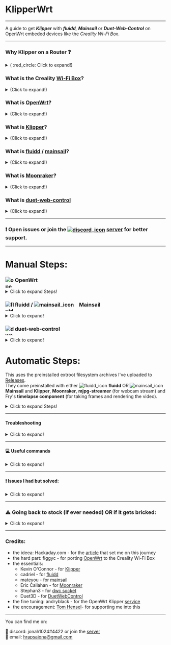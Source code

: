 # KlipperWrt
 ---------------------------------------------------------------------------------
 
 A guide to get _**Klipper**_ with _**fluidd**,_ _**Mainsail**_ or _**Duet-Web-Control**_ on OpenWrt embeded devices like the _Creality Wi-Fi Box_.
 
 ---------------------------------------------------------------------------------
### Why Klipper on a Router :question:

<details>
  <summary> ( :red_circle: Click to expand!)</summary>
 
 - OpenWrt is so much more efficient than other linux distros.   
 - On a single core 580MHz cpu (with moonraker, klippy, nginx and mjpg-streamer) I get ~20-25% cpu load while idle/not printing and max 35-40% cpu load while printing and watching stream (640x480 30fps mjpeg). 

![alt text](https://github.com/ihrapsa/KlipperWrt/blob/main/screenshots/top_idle_moonraker_klippy_nginx_mjpg_streamer.png)
![alt text](https://github.com/ihrapsa/KlipperWrt/blob/main/screenshots/htop_idle.png)
![alt text](https://github.com/ihrapsa/KlipperWrt/blob/main/screenshots/test_print.png)  
![alt text](https://github.com/ihrapsa/KlipperWrt/blob/main/screenshots/stream.png)  
![alt text](https://github.com/ihrapsa/KlipperWrt/blob/main/screenshots/test_print.jpg)
  * I've tried octoprint on this box as well but unfortunately it was too resource intensive. Test prints speak for themselves.

</details>

### What is the Creality [Wi-Fi Box](https://www.creality.com/goods-detail/creality-box-3d-printer)?

<details>
  <summary>(Click to expand!)</summary>
 
[![creality_wb](img/creality_wb.jpg)](https://www.creality.com/goods-detail/creality-box-3d-printer)   
- A router box device released by Creality meant to add network control to your printer.  <br> Big claims, lots of problems and frustrations. No desktop control, only mobile. <br> No custom slicing only cloud based. No camera support, only claims.  

 <details>
   <summary>Specifications (Click to expand!)</summary>
 
 *(taken form figgyc's commit)*

- **SoC**: MediaTek MT7688AN @ 580 MHz  
- **Flash**: BoyaMicro BY25Q128AS (16 MiB, SPI NOR)  
- **RAM**: 128 MiB DDR2 (Winbond W971GG6SB-25)  
- **Peripheral**: Genesys Logic GL850G 2 port USB 2.0 hub  
- **I/O**: 1x 10/100 Ethernet port, microSD SD-XC Class 10 slot, 4x LEDs, 2x USB 2.0 ports, micro USB input (for power only), reset button  
- **FCC ID**: 2AXH6CREALITY-BOX  
- **UART**: test pads: (square on silkscreen) 3V3, TX, RX, GND; default baudrate: 57600  
 
   </details>
 </details>

### What is [OpenWrt](https://github.com/openwrt/openwrt)?

<details>
  <summary>(Click to expand!)</summary>
 
[![OpenWrt](img/OpenWrt.png)](https://openwrt.org)  

- A Linux OS built for embeded devices, routers especially. Light, Open Source  with a great community and <br> packages that gives your device the freedom it deserves.

 </details>
    
### What is [Klipper](https://github.com/KevinOConnor/klipper)?

<details>
  <summary>(Click to expand!)</summary>
 
[![Klipper](img/klipper.png)](https://www.klipper3d.org/)  

- A 3d-printer firmware. It runs on any kind of computer taking advantage of the host cpu. Extremely light on cpu, lots of feautres
</details>

### What is [fluidd](https://github.com/cadriel/fluidd) / [mainsail](https://github.com/meteyou/mainsail)?

<details>
  <summary>(Click to expand!)</summary>
 
[![fluidd](img/fluidd.png)](https://docs.fluidd.xyz)  [![mainsail](img/mainsail.png)](https://docs.mainsail.xyz)  
- These are free and open-source Klipper web interface clients for managing your 3d printer. 
</details>
 
### What is [Moonraker](https://github.com/Arksine/moonraker)?

<details>
  <summary>(Click to expand!)</summary>
 
[![Moonraker](img/moonraker.png)](https://moonraker.readthedocs.io/en/latest/)  
- A Python 3 based web server that exposes APIs with which client applications (fluidd or mainsail) may use to interact with Klipper. Communcation between the Klippy host and Moonraker is done over a Unix Domain Socket. Tornado is used to provide Moonraker's server functionality.
</details>

### What is [duet-web-control](https://github.com/Duet3D/DuetWebControl)


<details>
  <summary>(Click to expand!)</summary>
 
[![dwc](img/dwc.png)](https://duet3d.dozuki.com/Wiki/Duet_Web_Control_v2_and_v3_%28DWC%29_Manual)  
- Duet Web Control is a fully-responsive HTML5-based web interface for RepRapFirmware. [Stephan3](https://github.com/Stephan3/dwc2-for-klipper-socket) built a socket to make it communicate with klipper as well (klipper is not a RepRapFirmware). This is a standalone webserver and client interface - so no need for moonraker or nginx.
</details>

--------------------------------------------------------------------------
### :exclamation: Open issues or join the [<img align="center" width="30" height="30" src="https://github.com/ihrapsa/KlipperWrt/blob/main/img/discord.png" alt="discord_icon">](https://discord.gg/ZGrCMVs35H) [server](https://discord.gg/ZGrCMVs35H) for better support.
--------------------------------------------------------------------------

# Manual Steps:

### OpenWrt <img align="left" width="30" height="34" src="https://github.com/ihrapsa/KlipperWrt/blob/main/img/OpenWrt.png" alt="openwrt_icon">

<details>
  <summary>Click to expand Steps!</summary>

#### 1. Build OpenWrt image

<details>
  <summary>Click to expand!</summary>
 
* Only neccesary until the [port](https://github.com/openwrt/openwrt/pull/3802) gets merged and officially supported.
  * I recommend following figgyc's [post](https://github.com/figgyc/figgyc.github.io/blob/source/posts.org#compiling-openwrt-for-the-creality-wb-01-tips-and-tricks). You'll find there his experience and a guide to compile OpenWrt. Here is his OpenWrt [branch](https://github.com/figgyc/openwrt/tree/wb01) with support for the Creality Wi-Fi Box and the [PR](https://github.com/openwrt/openwrt/pull/3802) pending to merge to main OpenWrt.
  
  * :exclamation: This is an OpenWrt snapshot (aka not officially supported) and kernel modules can't be installed with opkg. You NEED to choose some required kmods inside `make menuconfig`:  
  `kmod-fs-ext4` `kmod-usb-storage` `kmod-usb-ohci` `kmod-usb-uhci` `kmod-usb-serial` `kmod-usb-serial-ch341`*  `kmod-video-core` `kmod-video-uvc`  
  *(chose this because my printer has the ch341 serial usb convertor. You might want to choose `kmod-usb-serial-fttdi` if your mainboard uses that - check this before building/compiling) 
  
  **OR use the provided image I built located inside `Firmware/OpenWrt_snapshot` - Be aware though  that this was built with only the `kmod-usb-serial-ch431` - if your mainboard is different -> use the above instructions to compile.**
  
  </details>
#### 2. Install OpenWrt to the device

<details>
  <summary>Click to expand!</summary>
 
Flashing:  
1) Rename factory.bin to cxsw_update.tar.bz2  
2) Copy it to the root of a FAT32 formatted microSD card.  
3) Turn on the device, wait for it to start, then insert the card. The stock firmware reads the install.sh script from this archive, the build script I added creates one that works in a similar way. Web firmware update didn't work in my testing.

</details>

#### 3. Setup Wi-Fi

<details>
  <summary>Click to expand!</summary>
 
* If the flashing was successful you should be able to ssh to the box through ethernet. Plug it in your PC (prefered way) or router and do `ssh root@192.168.1.1` in `Windows PowerShell` or any `unix terminal` or use `putty`.  
* Edit `/etc/config/network`, `/etc/config/wireless` and `/etc/config/firewall`. I've uploaded these to follow as a model (inside `Wi-Fi`).
* Use `iw dev wlan0 scan` to scan for near wi-fi networks and look for the bssid specific to your 2.4Ghz SSID.

</details>

#### 4. Enable [extroot](https://openwrt.org/docs/guide-user/additional-software/extroot_configuration) _(to expand the storage on the TF card)_ and enable swap.

<details>
     <summary>Click to expand!</summary>
 

- **Extroot**

`opkg update && opkg install block-mount kmod-fs-ext4 kmod-usb-storage kmod-usb-ohci kmod-usb-uhci e2fsprogs fdisk`  
`DEVICE="$(sed -n -e "/\s\/overlay\s.*$/s///p" /etc/mtab)"`  
`uci -q delete fstab.rwm`  
`uci set fstab.rwm="mount"`  
`uci set fstab.rwm.device="${DEVICE}"`  
`uci set fstab.rwm.target="/rwm"`  
`uci commit fstab`  

`mkfs.ext4 /dev/mmcblk0p1`  

`DEVICE="/dev/mmcblk0p1"`  
`eval $(block info "${DEVICE}" | grep -o -e "UUID=\S*")`  
`uci -q delete fstab.overlay`  
`uci set fstab.overlay="mount"`  
`uci set fstab.overlay.uuid="${UUID}"`  
`uci set fstab.overlay.target="/overlay"`  
`uci commit fstab`  
`mount /dev/mmcblk0p1 /mnt`  
`cp -f -a /overlay/. /mnt`  
`umount /mnt`  
`reboot`  


- **swap** (though the existing 128mb RAM seemed more than enough)

run this once:  

>

    opkg update && opkg install swap-utils

    dd if=/dev/zero of=/overlay/swap.page bs=1M count=512
    mkswap /overlay/swap.page 
    swapon /overlay/swap.page
    mount -o remount,size=200M /tmp 

put this inside /etc/rc.local above exit so that swap is enabled at boot:  

>

    ###activate the swap file on the SD card  
    swapon /overlay/swap.page  

    ###expand /tmp space  
    mount -o remount,size=200M /tmp  

</details>

</details>


### fluidd <img align="left" width="30" height="30" src="https://github.com/ihrapsa/KlipperWrt/blob/main/img/fluidd.png" alt="fluidd_icon"> / <img width="30" height="30" src="https://github.com/ihrapsa/KlipperWrt/blob/main/img/mainsail.png" alt="mainsail_icon"> Mainsail 

<details>
  <summary>Click to expand!</summary>
 
#### 5. Install dependencies

<details>
  <summary>Click to expand!</summary>
 
* for Klipper and moonraker - check the `requirements` folder. 
* Install`git-http` with `opkg update && opkg install git-http`
* :exclamation: Python2 packages are not available by default for this `snapshot` A workaround I found was to use the v19.07 OpenWrt release feeds (this version still has python2 packages) for the same target (_ramips/mt76x8_) and cpu architecture (_mipsel_24kc_) as the box. I make a backup of the original `/etc/opkg/distfeeds.conf` and create another `distfeeds.conf`file with the v19.07 url feeds. Don't forget to run `opkg update` everytime you make modifications to that file. After finishing with installing the packages that are only available for the v19.07 and below (like python2 packages) I switch back to the backup `distfeeds.conf` file. 

* The `distfeeds.conf` file with openwrt v19.07 feeds should look something like this:

 >

	src/gz openwrt_core https://downloads.openwrt.org/releases/19.07.7/targets/ramips/mt76x8/packages
	src/gz openwrt_base https://downloads.openwrt.org/releases/19.07.7/packages/mipsel_24kc/base
	src/gz openwrt_luci https://downloads.openwrt.org/releases/19.07.7/packages/mipsel_24kc/luci
	src/gz openwrt_packages https://downloads.openwrt.org/releases/19.07.7/packages/mipsel_24kc/packages
	src/gz openwrt_routing https://downloads.openwrt.org/releases/19.07.7/packages/mipsel_24kc/routing
	src/gz openwrt_telephony https://downloads.openwrt.org/releases/19.07.7/packages/mipsel_24kc/telephony  

 * Do `opkg update`  
 :exclamation: If you get `wrong signature` errors, comment the `option check_signature` line under `/etc/opkg.conf` - you can uncomment this after finishing with `v19.07 distfeeds`  
* After you add the v19.07 `distfeeds.conf` -> install python2 packages:

 >
 
    opkg install python python-pip python-cffi python-dev gcc
* Install `250k` baud `pyserial`:

>
	cd ~
	git clone https://github.com/ihrapsa/pyserial
	cd pyserial
	python setup.py install
	rm -rf /root/pyserial
	
<details>
  <summary>Note!</summary>	
	
_ The official `pyserial` python package is not configured to work with `250000 baud` on `MIPS` platforms (only `230400` max). Luckly someone fixed that in a fork and used his work to bring the [repo](https://github.com/ihrapsa/pyserial.git) up to date_
	
</details>
	
 >
    pip install greenlet==0.4.15 jinja2 python-can==3.3.4  
 
* :exclamation: **Switch back to original `distfeeds.conf`, `opkg update` -> install python3 and packages:** 
 >            
 
    opkg install python3 python3-pip python3-pyserial python3-pillow python3-tornado python3-distro libsodium --force-overwrite 
    
* Update `setuptools`package to latest version otherwise `inotify-simple` will fail installing.	
 
 >
    cd ~
    git clone https://github.com/pypa/setuptools.git
    cd setuptools
    python3 setup.py install
	
    pip3 install inotify-simple python-jose libnacl paho-mqtt==1.5.1

*Install `lmdb` and `streaming-form-data` 

<details>
  <summary>Note!</summary>
	
_Those can be found inside `Packages` as a single `*ipk` file. I cross-compiled them while building the OpenWrt image as I couldn't install it with `pip` (they need gcc>=8.4 which is not available for OpenWrt yet)._
	
</details>
	
>

	cd ~
	wget https://github.com/ihrapsa/KlipperWrt/raw/main/packages/python3-lmdb%2Bstreaming-form-data_packages_1.0-1_mipsel_24kc.ipk
	opkg install python3-lmdb%2Bstreaming-form-data_packages_1.0-1_mipsel_24kc.ipk

* Install nginx with `opkg install nginx-ssl`


</details>

#### 6. Install Klipper

<details>
  <summary>Click to expand!</summary>
 
- **6.1 Clone Klipper inside** `~/`  
           - do `opkg install git-http unzip` then  `git clone https://github.com/KevinOConnor/klipper.git`. 
- **6.2 Use provided klipper service and place inside `/etc/init.d/`**
	
>
	wget -q -O /etc/init.d/klipper https://raw.githubusercontent.com/ihrapsa/KlipperWrt/main/Services/klipper
	chmod 755 /etc/init.d/klipper

- **6.3 Enable klipper service:** 
	
>
	`/etc/init.d/klipper enable`
	
- **6.4 Prepare your `printer.cfg` file:**
	
>	
	mkdir ~/klipper_config ~/klipper_logs ~/gcode_files
	
	
- Locate your `.cfg` file inside `~/klipper/config/` copy it to `~/klipper_config` and rename it to `printer.cfg`
	
- Inside `printer.cfg` under `[mcu]` replace  serial line with `serial: /dev/ttyUSB0`
- Add these lines at the end of the file:
	
>

    [virtual_sdcard]
    # for gcode upload
    path: /root/gcode_files

    [display_status]
    # for display messages in status panel

    [pause_resume]
    # for pause/resume functionality. 
    # Mainsail/fluidd needs gcode macros for `PAUSE`, `RESUME` and `CANCEL_PRINT` to make the buttons work.

	[gcode_macro CANCEL_PRINT]
	description: Cancel the actual running print
	rename_existing: CANCEL_PRINT_BASE
	gcode:
		TURN_OFF_HEATERS
		CANCEL_PRINT_BASE

	[gcode_macro PAUSE]
	description: Pause the actual running print
	rename_existing: PAUSE_BASE
	# change this if you need more or less extrusion
	variable_extrude: 1.0
	gcode:
		##### read E from pause macro #####
		{% set E = printer["gcode_macro PAUSE"].extrude|float %}
		##### set park positon for x and y #####
		# default is your max posion from your printer.cfg
		{% set x_park = printer.toolhead.axis_maximum.x|float - 5.0 %}
		{% set y_park = printer.toolhead.axis_maximum.y|float - 5.0 %}
		##### calculate save lift position #####
		{% set max_z = printer.toolhead.axis_maximum.z|float %}
		{% set act_z = printer.toolhead.position.z|float %}
		{% if act_z < (max_z - 2.0) %}
			{% set z_safe = 2.0 %}
		{% else %}
			{% set z_safe = max_z - act_z %}
		{% endif %}
		##### end of definitions #####
		PAUSE_BASE
		G91
		{% if printer.extruder.can_extrude|lower == 'true' %}
		  G1 E-{E} F2100
		{% else %}
		  {action_respond_info("Extruder not hot enough")}
		{% endif %}
		{% if "xyz" in printer.toolhead.homed_axes %}
		  G1 Z{z_safe} F900
		  G90
		  G1 X{x_park} Y{y_park} F6000
		{% else %}
		  {action_respond_info("Printer not homed")}
		{% endif %} 
		
	[gcode_macro RESUME]
	description: Resume the actual running print
	rename_existing: RESUME_BASE
	gcode:
		##### read E from pause macro #####
		{% set E = printer["gcode_macro PAUSE"].extrude|float %}
		#### get VELOCITY parameter if specified ####
		{% if 'VELOCITY' in params|upper %}
		  {% set get_params = ('VELOCITY=' + params.VELOCITY)  %}
		{%else %}
		  {% set get_params = "" %}
		{% endif %}
		##### end of definitions #####
		{% if printer.extruder.can_extrude|lower == 'true' %}
		  G91
		  G1 E{E} F2100
		{% else %}
		  {action_respond_info("Extruder not hot enough")}
		{% endif %}  
		RESUME_BASE {get_params}

           
- **6.5 Restart klipper** - do `service klipper restart` or `/etc/init.d/klipper restart`
- **6.6 Build `klipper.bin` file**  
            - Building is not mandatory to be done on the device that hosts klippy. To build it on this box you would need a lot of dependencies that are not available for OpenWrt so I just used my pc running ubuntu: On a different computer running linux (or VM or live USB) -> Clone klipper just like you did before -> `cd klipper` -> `make menuconfig` -> use the configurations specific to your mainboard (Check the header inside your `printer.cfg` file for details).  
:exclamation: use custom baud: `230400`. By default 250000 is selected. If you want/need that baud, remove the `python-pyserial` package and install this version of [pyserial](https://github.com/ihrapsa/pyserial) instead - check `Requirements` directory for details about installation process.    
-> once configured run `make` -> if succesfull the firmware will be inside `./out/klipper.bin` -> flash the mainboard:(check header of `printer.cfg` again - some mainboards need the `.bin` file renamed a certain way) copy the `.bin` file on a sd card -> plug the card with the printer off -> turn printer on and wait a minute -> Done (Depending on your mainboard/printer/lcd you will probably not have a sign that the mainboard got flashed so don't worry) - if at the end of this guide the client cannot connect to the klipper firmware usually the problem is with the `.bin` file building or flashing process.
</details> 
 
#### 7. Install moonraker + fluidd/mainsail
<details>
  <summary>Click to expand!</summary>
 
- **7.1 Clone Moonraker** 
>
    cd ~
    git clone https://github.com/Arksine/moonraker.git

- **7.2 Use provided moonraker.conf file and download chosen client** You can find the `moonraker.conf` files in my repo: `/moonraker/*.conf`.  
	
**For fluidd:**

>
	mkdir ~/fluidd
	wget -q -O /root/fluidd/fluidd.zip https://github.com/cadriel/fluidd/releases/latest/download/fluidd.zip && unzip /root/fluidd/fluidd.zip -d /root/fluidd/ && rm /root/fluidd/fluidd.zip
	wget -q -O /root/klipper_config/moonraker.conf https://raw.githubusercontent.com/ihrapsa/KlipperWrt/main/moonraker/fluidd_moonraker.conf 
	wget -q -O /etc/nginx/conf.d/fluidd.conf https://raw.githubusercontent.com/ihrapsa/KlipperWrt/main/nginx/fluidd.conf
	

**For Mainsail:**

>
	mkdir ~/mainsail
	wget -q -O /root/mainsail/mainsail.zip https://github.com/meteyou/mainsail/releases/latest/download/mainsail.zip && unzip /root/mainsail/mainsail.zip && rm mainsail.zip
	wget -q -O /root/klipper_config/moonraker.conf https://raw.githubusercontent.com/ihrapsa/KlipperWrt/main/moonraker/mainsail_moonraker.conf 
	wget -q -O /etc/nginx/conf.d/mainsail.conf https://raw.githubusercontent.com/ihrapsa/KlipperWrt/main/nginx/mainsail.conf
	
Note: _The `[update_manager]` plugin was commented out since this is curently only supported for `debian` distros only. For now, updating `moonraker`, `klipper`, `fluidd` or `mainsail` should be done manaully._  
	
Don't forget to edit(if necessary) the `moonraker.conf` file you copied inside `~/klipper_config` under `trusted_clients:` with your client ip or ip range (_client meaning the device you want to access fluidd/mainsail from_). Check the moonraker [configuration](https://github.com/Arksine/moonraker/blob/master/docs/configuration.md#authorization) doc for details.
- **7.3 Use provided moonraker service and place inside `/etc/init.d/`** 

>
	wget -q -O /etc/init.d/moonraker https://raw.githubusercontent.com/ihrapsa/KlipperWrt/main/Services/moonraker
	chmod 755 /etc/init.d/moonraker
	/etc/init.d/moonraker enable
	/etc/init.d/moonraker restart 
	
- **7.4 Download the rest of the nginx files inside `/etc/nginx/conf.d`***  
 
>
	wget -q -O /etc/nginx/conf.d/upstreams.conf https://raw.githubusercontent.com/ihrapsa/KlipperWrt/main/nginx/upstreams.conf
	wget -q -O /etc/nginx/conf.d/common_vars.conf https://raw.githubusercontent.com/ihrapsa/KlipperWrt/main/nginx/common_vars.conf
	
 Inside `/etc/nginx/conf.d`you should have `fluidd.conf` OR `mainsail.conf` alongside `common_vars.conf` AND `upstreams.conf` (those 2 files are common for mainsail and fluidd)  
**Note!**  
You need to use either `fluidd.conf` or `mainsail.conf` file depending on your chosen client. Don't use both `.conf` files inside `/etc/nginx/conf.d/`. If you want to test both clients and easly switch between them check the **! How to switch between fluidd and mainsail:** below.


**Note!**  
It's ok to keep both client directories inside `/root/` as these are static files. Careful with the `.conf` file inside `/etc/nginx/conf.d`.
	
- **7.6 Restart nginx** with `service nginx restart` and check browser if `http://your-ip` brings you the client interface (fluidd or mainsail).

:exclamation: **How to switch between fluidd and mainsail:**
   1. switch between `mainsail.conf`and `fluidd.conf` file inside `/etc/nginx/conf.d` (make sure the other one gets renamed to a different `extension`. eg: `*.conf_off` or moved to a different fodler.)
   2. Switch between mainsail and fluidd `moonraker.conf` files inside `~/klipper_config`. Find them inside my repo under `moonraker` directory. 
   3. Restart moonraker and nginx services: `service moonraker restart` and `service nginx restart`
</details>
 
 
#### 8. Install mjpg-streamer - for webcam stream

<details>
  <summary>Click to expand!</summary>
 
* install video4linux utilities: `opkg update && opkg install v4l-utils`
* use commands: `opkg update && opkg install mjpg-streamer-input-uvc mjpg-streamer-output-http mjpg-streamer-www`
* connect a uvc webcam, configure `/etc/config/mjpg-streamer` to your likings, enable and restart service: 
>`/etc/init.d/mjpg-streamer enable`  
`/etc/init.d/mjpg-streamer restart`
* put the stream link inside the client(fluidd/mainsail) camera setting: `http://<your_ip>/webcam/?action=stream`

</details>
 
 #### 9. (Optional) Use hostname instead of ip

<details>
  <summary>Click to expand!</summary>
 
* To change your hostname go to `/etc/config/system` and modify `option hostname 'OpenWrt'` to your likings.
* To use your hostname in browser and ssh instead of the ip do:
> 

    opkg update
    opkg install avahi-daemon-service-ssh avahi-daemon-service-http
    reboot
* Instead of `http://your-ip` use `http://your_hostname.local`
</details>
 
#### 10. Enjoy

</details>


### duet-web-control <img align="left" width="30" height="30" src="https://github.com/ihrapsa/KlipperWrt/blob/main/img/dwc.png" alt="dwc_icon"> 

<details>
  <summary>Click to expand!</summary>

#### 5. Install dependencies

<details>
  <summary>Click to expand!</summary>
 
* for Klipper - check the `requirements.txt` file. 

* :exclamation: Python2 packages are not available by default for this `snapshot` A workaround I found was to use the v19.07 OpenWrt release feeds (this version still has python2 packages) for the same target (_ramips/mt76x8_) and cpu architecture (_mipsel_24kc_) as the box. I make a backup of the original `/etc/opkg/distfeeds.conf` and create another `distfeeds.conf`file with the v19.07 url feeds. Don't forget to run `opkg update` everytime you make modifications to that file. After finishing with installing the packages that are only available for the v19.07 and below (like python2 packages) I switch back to the backup `distfeeds.conf` file. 

* The `distfeeds.conf` file with openwrt v19.07 feeds should look something like this:
> 

	src/gz openwrt_core https://downloads.openwrt.org/releases/19.07.7/targets/ramips/mt76x8/packages
	src/gz openwrt_base https://downloads.openwrt.org/releases/19.07.7/packages/mipsel_24kc/base
	src/gz openwrt_luci https://downloads.openwrt.org/releases/19.07.7/packages/mipsel_24kc/luci
	src/gz openwrt_packages https://downloads.openwrt.org/releases/19.07.7/packages/mipsel_24kc/packages
	src/gz openwrt_routing https://downloads.openwrt.org/releases/19.07.7/packages/mipsel_24kc/routing
	src/gz openwrt_telephony https://downloads.openwrt.org/releases/19.07.7/packages/mipsel_24kc/telephony  

* Do `opkg update`  
 :exclamation: If you get `wrong signature` errors, comment the `option check_signature` line under `/etc/opkg.conf` - you can uncomment this after finishing with `v19.07 distfeeds`  
* After you add the v19.07 `distfeeds.conf` -> install python2 packages: with `opkg install python python-pip python-cffi python-pyserial python-dev gcc`.   
 :exclamation: __The official `pyserial` python package is not configured to work with `250000 baud` on `MIPS` platforms (only `230400` max). If you want/need 250k baud, install this version of [pyserial](https://github.com/ihrapsa/pyserial) and install it with `python2 setup.py install`__  
* With pip install: `pip install greenlet==0.4.15 jinja2 python-can=3.3.4`  
* Switch back to original `distfeeds.conf`, `opkg update` -> install python3 and packages: `opkg install python3 python3-pip python3-tornado`.
 
 </details>

#### 6. Install Klipper

<details>
  <summary>Click to expand!</summary>
 
- **6.1 Clone Klipper inside** `~/`  
           - do `opkg install git-http unzip` then  `git clone https://github.com/KevinOConnor/klipper.git`. 
- **6.2 Use provided klipper service and place inside `/etc/init.d/`**  - find it inside `Services -> klipper`
- **6.3 Enable klipper service:** Everytime you create a service file you need to give it executable permissions before enabling it. For klipper do `chmod 755 klipper`. You can enable it now by `/etc/init.d/klipper enable`
- **6.4 Prepare your `printer.cfg` file**
           - do `mkdir ~/klipper_config`  and  `mkdir ~/gcode_files` . Locate your `.cfg` file inside `~/klipper/config/` copy it to `~/klipper_config` and rename it to `printer.cfg`
           - Inside `printer.cfg` under `[mcu]` replace  serial line with `serial: /dev/ttyUSB0` and add a new line: `baud: 230400` - (check requirements if you want/need 250000 baud)  
- **6.5 Restart klipper** - do `service klipper restart` or `/etc/init.d/klipper restart`
- **6.6 Build `klipper.bin` file**
            - Building is not mandatory to be done on the device that hosts klippy. To build it on this box you would need a lot of dependencies that are not available for OpenWrt so I just used my pc running ubuntu: On a different computer running linux (or VM or live USB) -> Clone klipper just like you did before -> `cd klipper` -> `make menuconfig` -> use the configurations specific to your mainboard (Check the header inside your `printer.cfg` file for details).  
:exclamation: use custom baud: `230400`. By default 250000 is selected. If you want/need that baud, remove the `python-pyserial` package and install this version of [pyserial](https://github.com/ihrapsa/pyserial.git) instead - check `Requirements` directory for details about installation process.
-> once configured run `make` -> if succesfull the firmware will be inside `./out/klipper.bin` -> flash the mainboard:(check header of `printer.cfg` again - some mainboards need the `.bin` file renamed a certain way) copy the `.bin` file on a sd card -> plug the card with the printer off -> turn printer on and wait a minute -> Done (Depending on your mainboard/printer/lcd you will probably not have a sign that the mainboard got flashed so don't worry) - if at the end of this guide the client cannot connect to the klipper firmware usually the problem is with the `.bin` file building or flashing process.

</details>

#### 7. Get dwc socket for klipper

<details>
  <summary>Click to expand!</summary>

* **Download**  
`cd ~`  
`git clone https://github.com/Stephan3/dwc2-for-klipper-socket`  

* **Edit `dwc2.cfg`** - set the `web_root:` path to absolute path: `/root/sdcard/web`

* **Create dwc socket service**  
Create a `dwc` file inside `/etc/init.d/` with the contents of the `dwc` file inside my repo: `Services->dwc`  
Give it executable permissions: `chmod 755 /etc/init.s/dwc`  
Enable it: `/etc/init.d/dwc enable`  

</details>

#### 8. Get dwc

<details>
  <summary>Click to expand!</summary>
 
 * Download dwc version 3 web interface  

>

    mkdir -p ~/sdcard/web
    cd ~/sdcard/web
    wget -O DuetWebControl-SD.zip https://github.com/Duet3D/DuetWebControl/releases/download/3.1.1/DuetWebControl-SD.zip
    unzip *.zip && for f_ in $(find . | grep '.gz');do gunzip ${f_};done
    rm DuetWebControl-SD.zip

 
 * Restart dwc socket service: `service dwc restart` or `/etc/init.d/dwc restart`  
 * Test: `https:://<your_ip>:4750`
 
</details>

#### 9. (Optional) Use hostname instead of ip

<details>
  <summary>Click to expand!</summary>
 
* To change your hostname go to `/etc/config/system` and modify `option hostname 'OpenWrt'` to your likings.
* To use your hostname in browser and ssh instead of the ip do:
> 

    opkg update
    opkg install avahi-daemon-service-ssh avahi-daemon-service-http
    reboot
* Instead of `http://your-ip` use `http://your_hostname.local`
</details>

#### 10. Enjoy

</details>


# Automatic Steps:
 
This uses the preinstalled extroot filesystem archives I've uploaded to [Releases](https://github.com/ihrapsa/KlipperWrt/releases/tag/v1.0).  
They come preinstalled with either <img width="20" height="20" src="https://github.com/ihrapsa/KlipperWrt/blob/main/img/fluidd.png" alt="fluidd_icon"> **fluidd**  OR <img width="20" height="20" src="https://github.com/ihrapsa/KlipperWrt/blob/main/img/mainsail.png" alt="mainsail_icon"> **Mainsail** and **Klipper**, **Moonraker**, **mjpg-streamer** (for webcam stream) and Fry's **timelapse component** (for taking frames and rendering the video).
 
 <details>
  <summary>Click to expand Steps!</summary>
 
 #### STEPS:
- Make sure you've flahsed/sysupgraded latest `.bin` file from `/Firmware/OpenWrt_snapshot/` or from latest release.
- Connect to the `KlipperWrt` access point
- Access LuCi web interface and log in on `192.168.1.1:81`
- _(**optional** but recommended)_ Add a password to the `KlipperWrt` access point: `Wireless` -> Under wireless overview `EDIT` the `KlipperWrt` interface -> `Wireless Security` -> Choose an encryption -> set a password -> `Save` -> `Save & Apply`
- _(**optional** but recommended)_ Add a password: `System` -> `Administration` -> `Router Password`
- Connect as a client to your Internet router: `Network` -> `Wireless` -> `SCAN` -> `Join Network` -> check `Lock to BSSID` -> `Create/Assign Firewall zone` then under `custom` type `wwan` enter -> `Submit` -> `Save` -> `Save & Apply`
- Connect back to your router and either find the new box's ip inside the `DHCP` list or type `http://klipperwrt.local:81`
- ❗  Access the terminal tab (`Services` -> `Terminal`) ❗ If terminal tab is not working go to `Config` tab and change `Interface` to the interface you are connecting through the box (your wireless router SSID for example) -> `Save & Apply`.
- Download and execute the install script:

>
    cd ~
    wget https://github.com/ihrapsa/KlipperWrt/raw/main/KlipperWrt_install.sh
    chmod +x KlipperWrt_install.sh
    ./KlipperWrt_install.sh


- Follow the script prompts to install either `fluidd` or `Mainsail` automatically
- Wait until it prompts you to reboot
- When done and rebooted use `http://klipperwrt.local` or `http://box-ip`to access the Klipper client
- Done!


#### Setting up your `printer.cfg`
- put your `printer.cfg` inside `/root/klipper_config`
- delete these blocks from your `printer.cfg`: `[virtual_sdcard]`, `[display_status]`, `[pause_resume]` since they're included inside `client.cfg`
- move all your macros to `client_macros.cfg` 
- add these 2 lines inside your `printer.cfg`:   
`[include client.cfg]`
`[include client_macros.cfg]` 
- Under `[mcu]` block change your serial port path according to [this](https://github.com/ihrapsa/KlipperWrt/issues/8)
- Build your `klippper.bin` mainboard firmware using a linux desktop/VM (follow `printer.cfg` header for instructions)
- Flash your mainboard according to the `printer.cfg` header
- Do a `FIRMWARE RESTART` inside fluidd/Minsail
- Done
_____________________________________________
*Notes:*
-  If the box doesn't connect back to your router wirelessly connect to it with an ethernet cable and setup/troubleshoot wifi.
- timelapse is set to autorender which might take a while to finish after a long print. You might set it to ` autorender: False`  under `[timelapse]` block inside `moonraker.conf`. Check [here](https://github.com/FrYakaTKoP/moonraker/blob/dev-timelapse/docs/configuration.md#add-the-macro-to-your-slicer) for how to set your `TIMELAPSE_TAKE_FRAME` macro or `TIMELAPSE_TAKE_PARKED_FRAME` inside your slicer layer change.
 
  </details>
--------------------------------------------------------------------------
#### Troubleshooting

<details>
  <summary>Click to expand!</summary>

* Open a separate `ssh` instance and run `logread -f` - you'll get real time log data of the running process.  
* You can always open an issue or contact me if you get stuck or something doesn't work.  

</details>

--------------------------------------------------------------------------
#### :computer: Useful commands

<details>
  <summary>Click to expand!</summary>
 
 - Creating a non-privileged user  
  Check this [guide](https://openwrt.org/docs/guide-user/security/secure.access#create_a_non-privileged_user_in_openwrt)
     *All the tests I did were as root* - some modifications would be necessary to not run everything as root.  
    - Packages needed: `shadow-useradd` , `sudo`, `shadow-groupadd`, `shadow-usermod`

- Copy files to the box 
`scp /path/file.ext root@<your_box_ip>:/tmp`  

- Watch realtime CommandLine log (open an aditional terminal instance for this)  
`logread -f`  

- Services commands (Replace `service` with `klipper`/`moonraker`/`nginx`/`mjpg-streamer` respectively)  
`/etc/init.d/service enable`  
`/etc/init.d/service start`  
`/etc/init.d/service restart`  

- Check CPU/system resources usage  
`top`

- Check webcam specifcations  
`v4l2-ctl --all`  
`v4l2-ctl --list-formats`  

- List installed packages  
`opkg list-installed`

- Reboot, Poweroff  
`reboot`  
`poweroff`

</details>

--------------------------------------------------------------------------

#### :exclamation: Issues I had but solved:

<details>
  <summary>Click to expand!</summary>
 
- If enabling the services returns an error, do: `ls -l` inside `/etc/init.d/` and check if the service has executable permissions (x flag). If not do: `chmod 755 service` - replace `service` accordingly.

- I didn't manage to get the printer to communicate on 250000 baudrate (Official version of pyserial is unable to set a custom nonstandard baudrate - I found a fix by [ckielstra](https://github.com/pyserial/pyserial/pull/496) in a PR that is not yet merged. I've added his changes to my [forked](https://github.com/ihrapsa/pyserial) pyserial as well which is updated more often. If you don't want to use 250k baudrate I solved this issue by using 230400 instead (you need to change this both while building the mcu klipper firmware AND inside printer.cfg under [mcu]:  
`[mcu]`  
`baud: 230400`  

- The Host and Services commands (`Reboot`, `Shutdown`, `Restart Moonraker`, `Restart Klipper` etc.) inside fluidd/mainsail did not work at first due to moonraker using debian syntax. I solved this by editing the `~moonraker/moonraker/components/machine.py`. Use these commands inside `self._execute_cmd("command")`: `"poweroff"`, `"reboot"`, `f'/etc/init.d/{service_name} restart'` for host *poweroff*, *reboot* and *services restart* respectively.

</details>

--------------------------------------------------------------------------
### :warning:  Going back to stock (if ever needed) OR if it gets bricked:

<details>
  <summary>Click to expand!</summary>
 
1. Download a [stock](http://file2-cdn.creality.com/model/cfg/box/V1.01b51/cxsw_update.tar.bz2) image (found inside `Firmware/Creality_Stock` folder as well) or get a previowsly working OpenWrt image.
2. Unzip the stock `tar.bz2` and get the `root_uImage` file OR if you have a previously working OpenWrt image: rename it to `root_uImage`
3. Put it on a FAT32 formatted USB stick (NOT sd card)
4. Insert it in the box while off
5. Press and hold the reset button
6. Power on the box while still holding the reset button for about 6-10 sec.
7. Release the button and wait for a couple of minutes. If stock, you should find it on network. If OpenWrt you should be able to ssh into it through ethernet(`ssh root@192.168.1.1`)

</details>

--------------------------------------------------------------------------
### Credits:
* the ideea: Hackaday.com - for the [article](https://hackaday.com/2020/12/28/teardown-creality-wifi-box) that set me on this journey
* the hard part: figgyc - for porting [OpenWrt](https://github.com/figgyc/openwrt/tree/wb01) to the Creality Wi-Fi Box
* the essentials: 
  - Kevin O'Connor - for [Klipper](https://github.com/KevinOConnor/klipper)
  - cadriel - for [fluidd](https://github.com/cadriel/fluidd)
  - mateyou - for [mainsail](https://github.com/meteyou/mainsail)  
  - Eric Callahan - for [Moonraker](https://github.com/Arksine/moonraker)
  - Stephan3 - for [dwc socket](https://github.com/Stephan3/dwc2-for-klipper-socket)
  - Duet3D - for [DuetWebControl](https://github.com/Duet3D/DuetWebControl)
* the fine tuning: andryblack - for the OpenWrt Klipper [service](https://github.com/andryblack/openwrt-build/tree/master/packages/klipper/files)
* the encouragement: [Tom Hensel](https://github.com/gretel)- for supporting me into this

--------------------------------------------------------------------------

You can find me on:  

💬 discord: jonah1024#4422  or join the [server](https://discord.gg/ZGrCMVs35H)  
:email: email: hrapsaiona@gmail.com  
